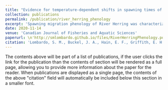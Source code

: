 ```yaml
---
title: "Evidence for temperature-dependent shifts in spawning times of anadromous alewife <i>Alosa pseudoharengus</i> and blueback herring <i>Alosa aestivalis</i>"
collection: publications
permalink: /publication/river_herring_phenology
excerpt: 'Spawning migration phenology of River Herring was characterized from the 1970s through 2010s. The increased rate of warming for river waters during spring upstream migrations has resulted in earlier and condensed time spent on the spawning grounds for both species, with blueback herring being most negatively affected. These anadromous baitfish have been under a harvest moratorium in NC since 2007, and with climatic trends indicating further reduction in spawning duration and production it is unlikely that the fishery will re-open in the future.'
date: 2020-11-14
venue: 'Canadian Journal of Fisheries and Aquatic Sciences'
paperurl: \n'http://smlombardo.github.io/files/RiverHerringPhenology.pdf'
citation: 'Lombardo, S. M., Buckel, J. A., Hain, E. F., Griffith, E. H., & White, H. (2020). Evidence for temperature-dependent shifts in spawning times of anadromous alewife (Alosa pseudoharengus) and blueback herring (Alosa aestivalis). <i>Canadian Journal of Fisheries and Aquatic Sciences</i>, 77(4), 741-751.'
---
```


The contents above will be part of a list of publications, if the user clicks the link for the publication than the contents of section will be rendered as a full page, allowing you to provide more information about the paper for the reader. When publications are displayed as a single page, the contents of the above "citation" field will automatically be included below this section in a smaller font.
